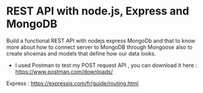 # REST API with node.js, Express and MongoDB

Build a functional REST API with nodejs express MongoDb and that to know more about how to connect server to MongoDB through Mongoose also to create shcemas and models that define how our data looks.

- I used Postman to test my POST request API , you can download it here : https://www.postman.com/downloads/

Express : https://expressjs.com/fr/guide/routing.html
